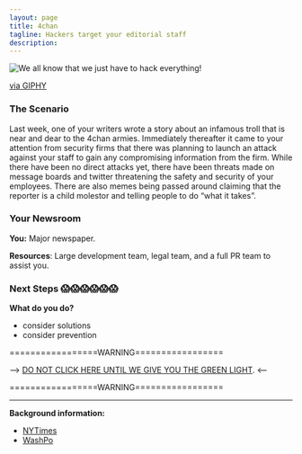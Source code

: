 ```yaml
---
layout: page
title: 4chan
tagline: Hackers target your editorial staff
description:
---
```


![We all know that we just have to hack everything!](https://media.giphy.com/media/14kdiJUblbWBXy/giphy.gif)

[via GIPHY](https://giphy.com/gifs/14kdiJUblbWBXy/)

### The Scenario

Last week, one of your writers wrote a story about an infamous troll that is near and dear to the 4chan armies. Immediately thereafter it came to your attention from security firms that there was planning to launch an attack against your staff to gain any compromising information from the firm. While there have been no direct attacks yet, there have been threats made on message boards and twitter threatening the safety and security of your employees. There are also memes being passed around claiming that the reporter is a child molestor and telling people to do “what it takes”.


### Your Newsroom

**You:** Major newspaper.

**Resources**: Large development team, legal team, and a full PR team to assist you.


### Next Steps 😱😱😱😱😱😱

**What do you do?**
 + consider solutions
 + consider prevention


=================WARNING=================

--> [DO NOT CLICK HERE UNTIL WE GIVE YOU THE GREEN LIGHT](./additional/04-hackers-target-2.html). <--

=================WARNING=================

---

**Background information:**

* [NYTimes](https://www.nytimes.com/2017/05/03/technology/personaltech/email-attack-hits-google-what-to-do-if-you-clicked.html)
* [WashPo](https://www.washingtonpost.com/news/the-intersect/wp/2016/06/03/anti-semitic-trump-supporters-made-a-giant-list-of-people-to-target-with-a-racist-meme/?utm_term=.601fa25c3ddf)
